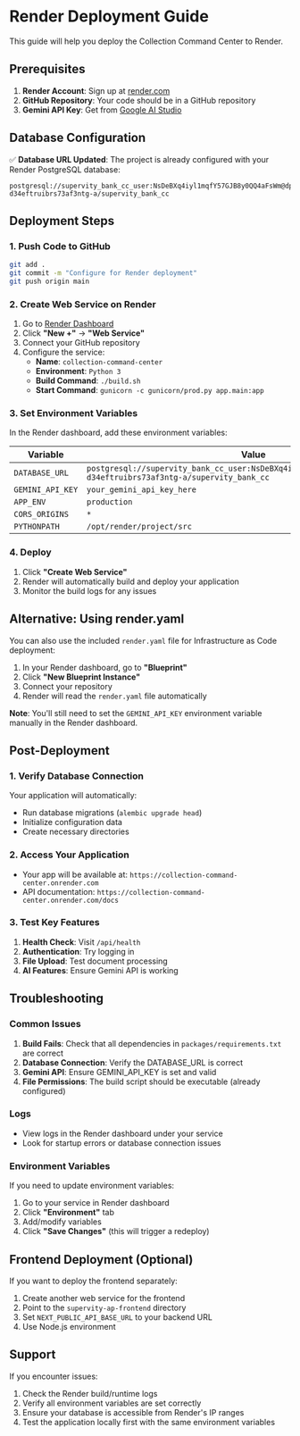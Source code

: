 # Render Deployment Guide

This guide will help you deploy the Collection Command Center to Render.

## Prerequisites

1. **Render Account**: Sign up at [render.com](https://render.com)
2. **GitHub Repository**: Your code should be in a GitHub repository
3. **Gemini API Key**: Get from [Google AI Studio](https://aistudio.google.com/)

## Database Configuration

✅ **Database URL Updated**: The project is already configured with your Render PostgreSQL database:
```
postgresql://supervity_bank_cc_user:NsDeBXq4iyl1mqfY57GJB8y0QQ4aFsWm@dpg-d34eftruibrs73af3ntg-a/supervity_bank_cc
```

## Deployment Steps

### 1. Push Code to GitHub
```bash
git add .
git commit -m "Configure for Render deployment"
git push origin main
```

### 2. Create Web Service on Render

1. Go to [Render Dashboard](https://dashboard.render.com/)
2. Click **"New +"** → **"Web Service"**
3. Connect your GitHub repository
4. Configure the service:
   - **Name**: `collection-command-center`
   - **Environment**: `Python 3`
   - **Build Command**: `./build.sh`
   - **Start Command**: `gunicorn -c gunicorn/prod.py app.main:app`

### 3. Set Environment Variables

In the Render dashboard, add these environment variables:

| Variable | Value |
|----------|-------|
| `DATABASE_URL` | `postgresql://supervity_bank_cc_user:NsDeBXq4iyl1mqfY57GJB8y0QQ4aFsWm@dpg-d34eftruibrs73af3ntg-a/supervity_bank_cc` |
| `GEMINI_API_KEY` | `your_gemini_api_key_here` |
| `APP_ENV` | `production` |
| `CORS_ORIGINS` | `*` |
| `PYTHONPATH` | `/opt/render/project/src` |

### 4. Deploy

1. Click **"Create Web Service"**
2. Render will automatically build and deploy your application
3. Monitor the build logs for any issues

## Alternative: Using render.yaml

You can also use the included `render.yaml` file for Infrastructure as Code deployment:

1. In your Render dashboard, go to **"Blueprint"**
2. Click **"New Blueprint Instance"**
3. Connect your repository
4. Render will read the `render.yaml` file automatically

**Note**: You'll still need to set the `GEMINI_API_KEY` environment variable manually in the Render dashboard.

## Post-Deployment

### 1. Verify Database Connection
Your application will automatically:
- Run database migrations (`alembic upgrade head`)
- Initialize configuration data
- Create necessary directories

### 2. Access Your Application
- Your app will be available at: `https://collection-command-center.onrender.com`
- API documentation: `https://collection-command-center.onrender.com/docs`

### 3. Test Key Features
1. **Health Check**: Visit `/api/health`
2. **Authentication**: Try logging in
3. **File Upload**: Test document processing
4. **AI Features**: Ensure Gemini API is working

## Troubleshooting

### Common Issues

1. **Build Fails**: Check that all dependencies in `packages/requirements.txt` are correct
2. **Database Connection**: Verify the DATABASE_URL is correct
3. **Gemini API**: Ensure GEMINI_API_KEY is set and valid
4. **File Permissions**: The build script should be executable (already configured)

### Logs
- View logs in the Render dashboard under your service
- Look for startup errors or database connection issues

### Environment Variables
If you need to update environment variables:
1. Go to your service in Render dashboard
2. Click **"Environment"** tab
3. Add/modify variables
4. Click **"Save Changes"** (this will trigger a redeploy)

## Frontend Deployment (Optional)

If you want to deploy the frontend separately:

1. Create another web service for the frontend
2. Point to the `supervity-ap-frontend` directory
3. Set `NEXT_PUBLIC_API_BASE_URL` to your backend URL
4. Use Node.js environment

## Support

If you encounter issues:
1. Check the Render build/runtime logs
2. Verify all environment variables are set correctly
3. Ensure your database is accessible from Render's IP ranges
4. Test the application locally first with the same environment variables
